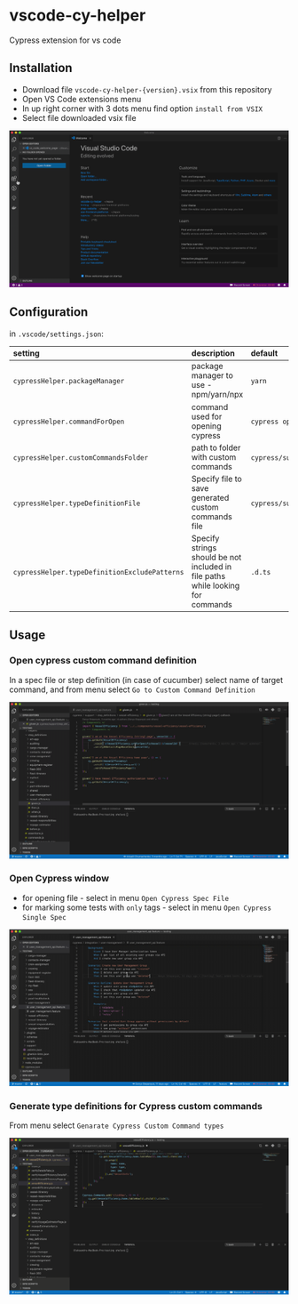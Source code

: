 # vscode-cy-helper
Cypress extension for vs code  
## Installation
* Download file `vscode-cy-helper-{version}.vsix` from this repository
* Open VS Code extensions menu
* In up right corner with 3 dots menu find option `install from VSIX`
* Select file downloaded vsix file  

![](./assets/install.gif)

## Configuration
in `.vscode/settings.json`:    

| setting                              | description                           | default           |    
|:--------------------------------------|:---------------------------------------|:-------------------|    
| `cypressHelper.packageManager`       | package manager to use - npm/yarn/npx | `yarn`            |    
| `cypressHelper.commandForOpen`       | command used for opening cypress      | `cypress open`    |    
| `cypressHelper.customCommandsFolder` | path to folder with custom commands   | `cypress/support` |    
| `cypressHelper.typeDefinitionFile` | Specify file to save generated custom commands file   | `cypress/support/customCommands.d.ts`|    
| `cypressHelper.typeDefinitionExcludePatterns` | Specify strings should be not included in file paths while looking for commands  | `.d.ts` |    

## Usage
### Open cypress custom command definition
In a spec file or step definition (in case of cucumber) select name of target command, 
and from menu select `Go to Custom Command Definition`

![](./assets/goToCommand.gif)

### Open Cypress window
* for opening file - select in menu `Open Cypress Spec File`
* for marking some tests with `only` tags - select in menu `Open Cypress Single Spec`

![](./assets/openSingleSpec.gif)

### Generate type definitions for Cypress custom commands
From menu select `Genarate Cypress Custom Command types`

![](./assets/generateTypes.gif)